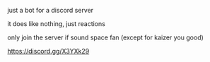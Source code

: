 just a bot for a discord server

it does like nothing, just reactions

only join the server if sound space fan (except for kaizer you good)

https://discord.gg/X3YXk29
